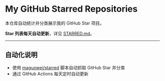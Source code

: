 # My GitHub Starred Repositories

本仓库自动统计并分类展示我的 GitHub Star 项目。

**Star 列表每天自动更新**，详见 [STARRED.md](./STARRED.md)。

---

## 自动化说明

- 使用 [maguowei/starred](https://github.com/maguowei/starred) 脚本自动抓取 GitHub Star 并分类
- 通过 GitHub Actions 每天定时自动更新